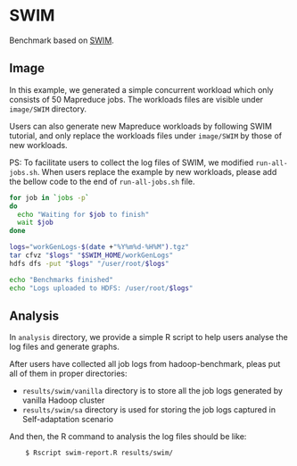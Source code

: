 # SWIM

Benchmark based on [SWIM](https://github.com/SWIMProjectUCB/SWIM).

## Image

In this example, we generated a simple concurrent workload which only consists of 50 Mapreduce jobs.
The workloads files are visible under `image/SWIM` directory.

Users can also generate new Mapreduce workloads by following SWIM tutorial, and only replace the workloads files under `image/SWIM` by those of new workloads.

PS: To facilitate users to collect the log files of SWIM, we modified `run-all-jobs.sh`.
When users replace the example by new workloads, please add the bellow code to the end of `run-all-jobs.sh` file.

```sh
for job in `jobs -p`
do
  echo "Waiting for $job to finish"
  wait $job
done

logs="workGenLogs-$(date +"%Y%m%d-%H%M").tgz"
tar cfvz "$logs" "$SWIM_HOME/workGenLogs"
hdfs dfs -put "$logs" "/user/root/$logs"

echo "Benchmarks finished"
echo "Logs uploaded to HDFS: /user/root/$logs"
```

## Analysis

In `analysis` directory, we provide a simple R script to help users analyse the log files and generate graphs.

After users have collected all job logs from hadoop-benchmark, pleas put all of them in proper directories:
- `results/swim/vanilla` directory is to store all the job logs generated by vanilla Hadoop cluster
- `results/swim/sa` directory is used for storing the job logs captured in Self-adaptation scenario

And then, the R command to analysis the log files should be like:
```sh
	$ Rscript swim-report.R results/swim/
```